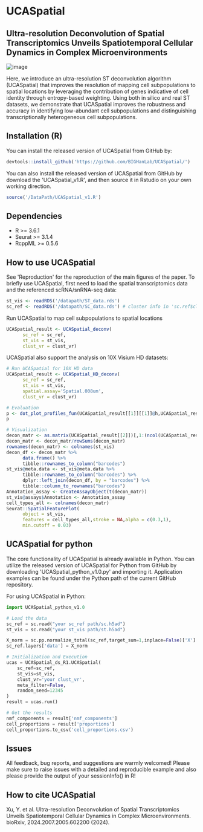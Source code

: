 # UCASpatial
## Ultra-resolution Deconvolution of Spatial Transcriptomics Unveils Spatiotemporal Cellular Dynamics in Complex Microenvironments
![image](https://github.com/BIGHanLab/UCASpatial/assets/167292686/96adbd00-41cd-49ee-a0d8-2e0fc52d33ba)

Here, we introduce an ultra-resolution ST deconvolution algorithm (UCASpatial) that improves the resolution of mapping cell subpopulations to spatial locations by leveraging the contribution of genes indicative of cell identity through entropy-based weighting. Using both in silico and real ST datasets, we demonstrate that UCASpatial improves the robustness and accuracy in identifying low-abundant cell subpopulations and distinguishing transcriptionally heterogeneous cell subpopulations. 

## Installation (R)
You can install the released version of UCASpatial from GitHub by:
```R
devtools::install_github('https://github.com/BIGHanLab/UCASpatial/')
```
You can also install the released version of UCASpatial from GitHub by download the 'UCASpatial_v1.R', and then source it in Rstudio on your own working direction.
```R
source('/DataPath/UCASpatial_v1.R')
```
## Dependencies
* R >= 3.6.1
* Seurat >= 3.1.4
* RcppML >= 0.5.6
## How to use UCASpatial
See 'Reproduction' for the reproduction of the main figures of the paper.
To briefly use UCASpatial, first need to load the spatial transcriptomics data and the referenced scRNA/snRNA-seq data:
```R
st_vis <- readRDS('/datapath/ST_data.rds')
sc_ref <- readRDS('/datapath/SC_data.rds') # cluster info in 'sc.ref$clust_vr'
```
Run UCASpatial to map cell subpopulations to spatial locations
```R
UCASpatial_result <- UCASpatial_deconv(
      sc_ref = sc_ref,
      st_vis = st_vis,
      clust_vr = clust_vr)
```
UCASpatial also support the analysis on 10X Visium HD datasets:
```R
# Run UCASpatial for 10X HD data
UCASpatial_result <- UCASpatial_HD_deconv(
      sc_ref = sc_ref,
      st_vis = st_vis,
      spatial.assay='Spatial.008um',
      clust_vr = clust_vr)
```

```R
# Evaluation
p <- dot_plot_profiles_fun(UCASpatial_result[[1]][[1]]@h,UCASpatial_result[[1]][[2]])[2]
p
```
```R
# Visualization
decon_matr <- as.matrix(UCASpatial_result[[2]])[,1:(ncol(UCASpatial_result[[2]])-1)]
decon_matr <- decon_matr/rowSums(decon_matr)
rownames(decon_matr) <- colnames(st_vis)
decon_df <- decon_matr %>%
      data.frame() %>%
      tibble::rownames_to_column("barcodes")
st_vis@meta.data <- st_vis@meta.data %>%
      tibble::rownames_to_column("barcodes") %>%
      dplyr::left_join(decon_df, by = "barcodes") %>%
      tibble::column_to_rownames("barcodes")
Annotation_assay <- CreateAssayObject(t(decon_matr))
st_vis@assays$Annotation <- Annotation_assay
cell_types_all <- colnames(decon_matr)
Seurat::SpatialFeaturePlot(
      object = st_vis,
      features = cell_types_all,stroke = NA,alpha = c(0.3,1),
      min.cutoff = 0.03)
```
## UCASpatial for python
The core functionality of UCASpatial is already available in Python.
You can utilize the released version of UCASpatial for Python from GitHub by downloading 'UCASpatial_python_v1.0.py' and importing it. Application examples can be found under the Python path of the current GitHub repository.

For using UCASpatial in Python:
```python
import UCASpatial_python_v1.0

# Load the data
sc_ref = sc.read("your sc_ref path/sc.h5ad")
st_vis = sc.read("your st_vis path/st.h5ad")

X_norm = sc.pp.normalize_total(sc_ref,target_sum=1,inplace=False)['X']
sc_ref.layers['data'] = X_norm

# Initialization and Execution
ucas = UCASpatial_ds_R1.UCASpatial(
    sc_ref=sc_ref,
    st_vis=st_vis,
    clust_vr='your clust_vr',
    meta_filter=False,
    random_seed=12345
)
result = ucas.run()

# Get the results
nmf_components = result['nmf_components']
cell_proportions = result['proportions']
cell_proportions.to_csv('cell_proportions.csv')
```

## Issues
All feedback, bug reports, and suggestions are warmly welcomed! Please make sure to raise issues with a detailed and reproducible example and also please provide the output of your sessionInfo() in R!

## How to cite UCASpatial
Xu, Y. et al. Ultra-resolution Deconvolution of Spatial Transcriptomics Unveils Spatiotemporal Cellular Dynamics in Complex Microenvironments. bioRxiv, 2024.2007.2005.602200 (2024).


